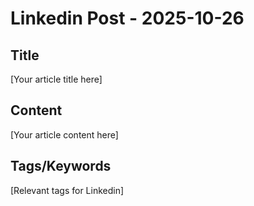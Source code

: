 # Linkedin Post - 2025-10-26

## Title
[Your article title here]

## Content
[Your article content here]

## Tags/Keywords
[Relevant tags for Linkedin]
